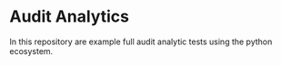 # Audit Analytics

In this repository are example full audit analytic tests using the python ecosystem. 
